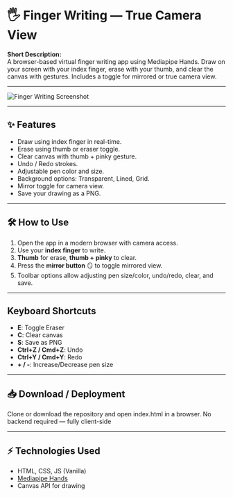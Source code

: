 # 🖐️ Finger Writing — True Camera View

**Short Description:**  
A browser-based virtual finger writing app using Mediapipe Hands. Draw on your screen with your index finger, erase with your thumb, and clear the canvas with gestures. Includes a toggle for mirrored or true camera view.

---

![Finger Writing Screenshot](screenshot.png)

---

## ✨ Features
- Draw using index finger in real-time.
- Erase using thumb or eraser toggle.
- Clear canvas with thumb + pinky gesture.
- Undo / Redo strokes.
- Adjustable pen color and size.
- Background options: Transparent, Lined, Grid.
- Mirror toggle for camera view.
- Save your drawing as a PNG.

---

## 🛠️ How to Use
1. Open the app in a modern browser with camera access.
2. Use your **index finger** to write.
3. **Thumb** for erase, **thumb + pinky** to clear.
4. Press the **mirror button** 🪞 to toggle mirrored view.
5. Toolbar options allow adjusting pen size/color, undo/redo, clear, and save.

---

## Keyboard Shortcuts
- **E**: Toggle Eraser
- **C**: Clear canvas
- **S**: Save as PNG
- **Ctrl+Z / Cmd+Z**: Undo
- **Ctrl+Y / Cmd+Y**: Redo
- **+ / -**: Increase/Decrease pen size

---

## 📥 Download / Deployment
Clone or download the repository and open index.html in a browser. No backend required — fully client-side

---


## ⚡ Technologies Used
- HTML, CSS, JS (Vanilla)
- [Mediapipe Hands](https://google.github.io/mediapipe/solutions/hands)
- Canvas API for drawing

